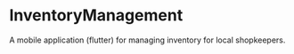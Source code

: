 # InventoryManagement
A mobile application (flutter) for managing inventory for local shopkeepers. 
